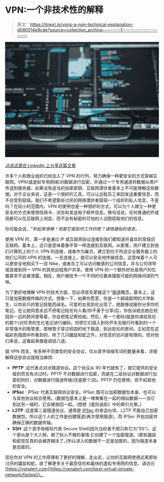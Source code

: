 # VPN:一个非技术性的解释

> 原文：<https://itnext.io/vpns-a-non-technical-explanation-d080514e9cde?source=collection_archive---------1----------------------->

![](img/53a92295869009e356728285d2ecbc9a.png)

[*点击这里在 LinkedIn* 上分享这篇文章](https://www.linkedin.com/cws/share?url=https%3A%2F%2Fitnext.io%2Fvpns-a-non-technical-explanation-d080514e9cde)

许多个人和商业组织已经加入了 VPN 的行列，努力确保一种更安全的方式穿越互联网。VPN(或虚拟专用网络)对数据进行加密，并通过一个专用通道将数据从用户传送到服务器，如果没有适当的加密密钥，互联网潜伏者基本上不可能理解这些数据。对于企业来说，这是一个很好的工具，可以让远程员工来回发送重要信息，而不会受到窥探。我们不希望那些讨厌的网络潜伏者窥探一个组织的私人信息，不是吗？在较小的范围内，VPN 的使用也是一种很好的方式，可以为个人建立一种更安全的方式来使用信用卡、浏览和发送电子邮件信息。换句话说，任何普通的乔或简都可以在互联网上闲逛，而不会有秘密的可怕的人试图窃取他们的信息。

你可能会说，“*听起来很棒！但是它是如何工作的呢？请用通俗的语言。*

使用 VPN 时，第一步是通过 IP 或互联网协议连接到我们都知道并喜欢的常规旧互联网。基本上，这只是意味着像平常一样连接到互联网。从那里，用户建立到他们计算机上的个人 VPN 的连接，或者作为雇员，建立到位于所述企业服务器上的他们公司的 VPN 的连接。一旦连接上，就可以安全地传输信息。这意味着个人可以更安全地购买下一双 Nike，或者员工可以访问敏感的公司信息，并与公司领导或连接到同一 VPN 的其他远程用户共享。使用 VPN 的一个额外好处是用户的位置甚至不会被泄露。相反，用户被给予一个不同的位置来摆脱可能的网络间谍的气味。

为了更好地理解 VPN 的技术方面，您必须首先掌握这个“[隧道](http://searchenterprisewan.techtarget.com/definition/tunneling)概念。基本上，这只是加密数据传输的方式。想象一下，如果你愿意，你是一个超级聪明的大学新生，以你非凡的笔记技能而闻名。可爱的女孩凯伦出现了，她能够说服你分享你的笔记。在让她同意永远不把笔记给任何人看(你不善于分享)后，你告诉她去她在校园另一边的房间里等着，你会把笔记寄给她。然后，用一个密码(就是你递给凯伦的那个)对珍贵的生化笔记进行编码，你把它们插入到你开车去银行时看到的一个非常强大的吸管里。那根管子穿过校园的地下隧道，到达凯伦的房间。正如您在这幅彩色插图中所看到的，除了几只鼹鼠和蛇之外，对信息的访问是有限的。但对他们来说，这看起来像是胡说八道。

就 VPN 而言，有多种不同类型的安全协议，仅从首字母缩写词的数量来看，详细解释这些协议就相当麻烦:

*   **PPTP** :这代表点对点隧道协议。这个协议从 90 年代就有了，就它提供的安全级别而言有点过时。PPTP 不对数据进行加密，而是在二级协议对数据进行加密的同时，对数据进行隧道传输(还是那个词)。PPTP 仍在使用，但不如其他的安全。
*   **IPSec** : IPSec 代表互联网协议安全。IPSec 既可以加密数据包本身，也可以与其他协议结合使用。(数据包基本上是一堆聚集在一起的相似数据——当它到达另一端时，它会被放回一起。(想想《星际迷航》中的牵引光束。)
*   **L2TP** :这是第二层隧道协议，通常是 [IPSec](https://www.computerworld.com/article/2561149/security0/ipsec--how-it-works-and-why-we-need-it.html) 的幸运伙伴。L2TP 不能自己加密数据包，所以这个人的工作是创建隧道(再次使用隧道)，而 IPSec 开始加密并确保正确的数据传输。
*   **SSH** :这个首字母缩写代表 Secure Shell(因为当权者不想只称它为“SS”)，这个家伙是个大人物，做了别人不做的事情:它创建了一个加密隧道。(那些鼹鼠和蛇现在真的会被弄糊涂了。)所以进入的数据不一定是加密的，因为隧道本身是加密的。

现在你对 VPN 的工作原理有了更好的理解，走出去，让你的互联网使用远离那些讨厌的鼹鼠和蛇。欲了解更多关于最受信任和最快的虚拟专用网的信息，请访问[https://vpnalert.com](https://vpnalert.com/best-virtual-private-network/fastest/)。